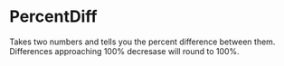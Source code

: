 # PercentDiff
Takes two numbers and tells you the percent difference between them. Differences approaching 100% decresase will round to 100%. 
